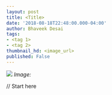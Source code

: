 ```yaml
---
layout: post
title: <Title>
date: '2018-08-18T22:48:00.000-04:00'
author: Bhaveek Desai
tags:
- <tag 1>
- <tag 2>
thumbnail_hd: <image_url>
published: False
---
```


![](<image_url>)
*Image: <source>*

// Start here
